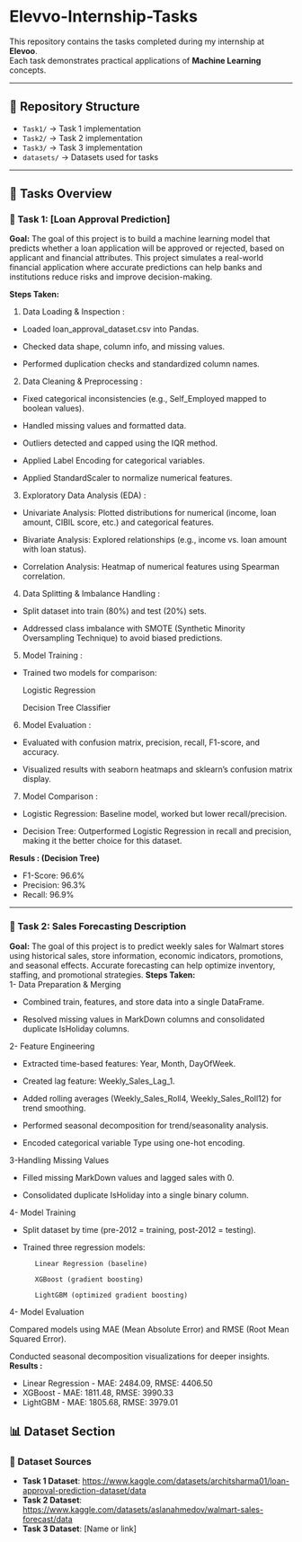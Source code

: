 # Elevvo-Internship-Tasks


This repository contains the tasks completed during my internship at **Elevoo**.  
Each task demonstrates practical applications of **Machine Learning** concepts.  

---

## 📂 Repository Structure
- `Task1/` → Task 1 implementation
- `Task2/` → Task 2 implementation
- `Task3/` → Task 3 implementation
- `datasets/` → Datasets used for tasks
  
---
## 📝 Tasks Overview

### 🔹 Task 1: [Loan Approval Prediction]  
**Goal:** 
The goal of this project is to build a machine learning model that predicts whether a loan application will be approved or rejected, based on applicant and financial attributes.
This project simulates a real-world financial application where accurate predictions can help banks and institutions reduce risks and improve decision-making.

**Steps Taken:**  
1. Data Loading & Inspection :

- Loaded loan_approval_dataset.csv into Pandas.

- Checked data shape, column info, and missing values.

- Performed duplication checks and standardized column names.

2. Data Cleaning & Preprocessing :

- Fixed categorical inconsistencies (e.g., Self_Employed mapped to boolean values).

- Handled missing values and formatted data.

- Outliers detected and capped using the IQR method.

- Applied Label Encoding for categorical variables.

- Applied StandardScaler to normalize numerical features.

3. Exploratory Data Analysis (EDA) :

- Univariate Analysis: Plotted distributions for numerical (income, loan amount, CIBIL score, etc.) and categorical features.

- Bivariate Analysis: Explored relationships (e.g., income vs. loan amount with loan status).

- Correlation Analysis: Heatmap of numerical features using Spearman correlation.

4. Data Splitting & Imbalance Handling :

- Split dataset into train (80%) and test (20%) sets.

- Addressed class imbalance with SMOTE (Synthetic Minority Oversampling Technique) to avoid biased predictions.

5. Model Training :

- Trained two models for comparison:

  Logistic Regression

  Decision Tree Classifier

6. Model Evaluation :

- Evaluated with confusion matrix, precision, recall, F1-score, and accuracy.

- Visualized results with seaborn heatmaps and sklearn’s confusion matrix display.

7. Model Comparison :

- Logistic Regression: Baseline model, worked but lower recall/precision.

- Decision Tree: Outperformed Logistic Regression in recall and precision, making it the better choice for this dataset. 

**Resuls : (Decision Tree)**
- F1-Score: 96.6%  
- Precision: 96.3%  
- Recall: 96.9%  

-----
### 🔹 Task 2: Sales Forecasting Description
**Goal:** 
The goal of this project is to predict weekly sales for Walmart stores using historical sales, store information, economic indicators, promotions, and seasonal effects.
Accurate forecasting can help optimize inventory, staffing, and promotional strategies.
**Steps Taken:**  
1- Data Preparation & Merging

- Combined train, features, and store data into a single DataFrame.

- Resolved missing values in MarkDown columns and consolidated duplicate IsHoliday columns.

2- Feature Engineering

- Extracted time-based features: Year, Month, DayOfWeek.

- Created lag feature: Weekly_Sales_Lag_1.

- Added rolling averages (Weekly_Sales_Roll4, Weekly_Sales_Roll12) for trend smoothing.

- Performed seasonal decomposition for trend/seasonality analysis.

- Encoded categorical variable Type using one-hot encoding.

3-Handling Missing Values

- Filled missing MarkDown values and lagged sales with 0.

- Consolidated duplicate IsHoliday into a single binary column.

4- Model Training

- Split dataset by time (pre-2012 = training, post-2012 = testing).

- Trained three regression models:

         Linear Regression (baseline)

         XGBoost (gradient boosting)

         LightGBM (optimized gradient boosting)

4- Model Evaluation

Compared models using MAE (Mean Absolute Error) and RMSE (Root Mean Squared Error).

Conducted seasonal decomposition visualizations for deeper insights.
**Results :**
- Linear Regression - MAE: 2484.09, RMSE: 4406.50
- XGBoost - MAE: 1811.48, RMSE: 3990.33
- LightGBM - MAE: 1805.68, RMSE: 3979.01
## 📊 Dataset Section

### 📂 Dataset Sources
- **Task 1 Dataset**: https://www.kaggle.com/datasets/architsharma01/loan-approval-prediction-dataset/data
- **Task 2 Dataset**: https://www.kaggle.com/datasets/aslanahmedov/walmart-sales-forecast/data 
- **Task 3 Dataset**: [Name or link] 
